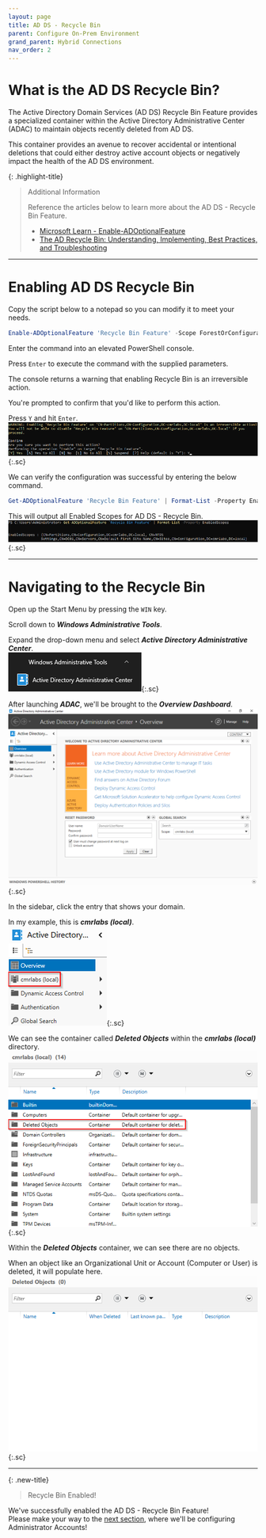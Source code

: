 ```yaml
---
layout: page
title: AD DS - Recycle Bin
parent: Configure On-Prem Environment
grand_parent: Hybrid Connections
nav_order: 2
---
```




# What is the AD DS Recycle Bin?


The Active Directory Domain Services (AD DS) Recycle Bin Feature provides a specialized container within the Active Directory Administrative Center (ADAC) to maintain objects recently deleted from AD DS.  

This container provides an avenue to recover accidental or intentional deletions that could either destroy active account objects or negatively impact the health of the AD DS environment.  

{: .highlight-title}
> Additional Information
> 
> Reference the articles below to learn more about the AD DS - Recycle Bin Feature.  
> 
> - [Microsoft Learn - Enable-ADOptionalFeature]  
> - [The AD Recycle Bin: Understanding, Implementing, Best Practices, and Troubleshooting]  



---



# Enabling AD DS Recycle Bin


Copy the script below to a notepad so you can modify it to meet your needs.  


```powershell
Enable-ADOptionalFeature 'Recycle Bin Feature' -Scope ForestOrConfigurationSet -Target mydomain.local
```

Enter the command into an elevated PowerShell console.  

Press `Enter` to execute the command with the supplied parameters.  

The console returns a warning that enabling Recycle Bin is an irreversible action.  

You're prompted to confirm that you'd like to perform this action.  

Press `Y` and hit `Enter`.  
![](/assets/images/projects/project01/configure-on-prem/AD/ad-recycle-enable-3-1.png "AD DS - Recycle Bin - 3"){:.sc}  

We can verify the configuration was successful by entering the below command.  


```powershell
Get-ADOptionalFeature 'Recycle Bin Feature' | Format-List -Property EnabledScopes
```

This will output all Enabled Scopes for AD DS - Recycle Bin.  
![](/assets/images/projects/project01/configure-on-prem/AD/ad-recycle-enable-4-1.png "AD DS - Recycle Bin - 4"){:.sc}  



---



# Navigating to the Recycle Bin


Open up the Start Menu by pressing the `WIN` key.  

Scroll down to ***Windows Administrative Tools***.  

Expand the drop-down menu and select ***Active Directory Administrative Center***.  
![](/assets/images/projects/project01/configure-on-prem/AD/ad-recycle-enable-5.png "AD DS - Recycle Bin - 5"){:.sc}  

After launching ***ADAC***, we'll be brought to the ***Overview Dashboard***.  
![](/assets/images/projects/project01/configure-on-prem/AD/ad-recycle-enable-6.png "AD DS - Recycle Bin - 6"){:.sc}  

In the sidebar, click the entry that shows your domain.  

In my example, this is ***cmrlabs (local)***.  
![](/assets/images/projects/project01/configure-on-prem/AD/ad-recycle-enable-7.png "AD DS - Recycle Bin - 7"){:.sc}  

We can see the container called ***Deleted Objects*** within the ***cmrlabs (local)*** directory.  
![](/assets/images/projects/project01/configure-on-prem/AD/ad-recycle-enable-8.png "AD DS - Recycle Bin - 8"){:.sc}  

Within the ***Deleted Objects*** container, we can see there are no objects.  

When an object like an Organizational Unit or Account (Computer or User) is deleted, it will populate here.  
![](/assets/images/projects/project01/configure-on-prem/AD/ad-recycle-enable-9.png "AD DS - Recycle Bin - 9"){:.sc}  



---



{: .new-title}
> Recycle Bin Enabled!
>
We've successfully enabled the AD DS - Recycle Bin Feature!  
Please make your way to the [next section], where we'll be configuring Administrator Accounts!  



[next section]: /projects/project01/project01_children/project01_configure-onprem-admin

[Microsoft Learn - Enable-ADOptionalFeature]: https://learn.microsoft.com/en-us/powershell/module/activedirectory/enable-adoptionalfeature?view=windowsserver2022-ps  


[The AD Recycle Bin: Understanding, Implementing, Best Practices, and Troubleshooting]: https://techcommunity.microsoft.com/t5/ask-the-directory-services-team/the-ad-recycle-bin-understanding-implementing-best-practices-and/ba-p/396944